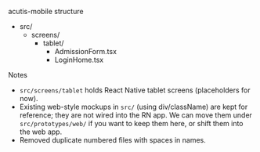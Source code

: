 acutis-mobile structure

- src/
  - screens/
    - tablet/
      - AdmissionForm.tsx
      - LoginHome.tsx

Notes
- `src/screens/tablet` holds React Native tablet screens (placeholders for now).
- Existing web-style mockups in `src/` (using div/className) are kept for reference; they are not wired into the RN app. We can move them under `src/prototypes/web/` if you want to keep them here, or shift them into the web app.
- Removed duplicate numbered files with spaces in names.
